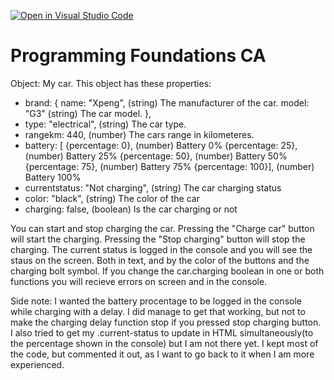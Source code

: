 [![Open in Visual Studio Code](https://classroom.github.com/assets/open-in-vscode-718a45dd9cf7e7f842a935f5ebbe5719a5e09af4491e668f4dbf3b35d5cca122.svg)](https://classroom.github.com/online_ide?assignment_repo_id=12026805&assignment_repo_type=AssignmentRepo)

# Programming Foundations CA

Object: My car.
This object has these properties:
- brand: {
name: "Xpeng", (string) The manufacturer of the car.
model: "G3" (string) The car model.
},
- type: "electrical", (string) The car type.
- rangekm: 440, (number) The cars range in kilometeres.
- battery: [
{percentage: 0}, (number) Battery 0%
{percentage: 25}, (number) Battery 25%
{percentage: 50}, (number) Battery 50%
{percentage: 75}, (number) Battery 75%
{percentage: 100}], (number) Battery 100%
- currentstatus: "Not charging", (string) The car charging status
- color: "black", (string) The color of the car
- charging: false, (boolean) Is the car charging or not

You can start and stop charging the car. Pressing the "Charge car" button will start the charging. Pressing the "Stop charging" button will stop the charging.
The current status is logged in the console and you will see the staus on the screen. Both in text, and by the color of the buttons and the charging bolt symbol.
If you change the car.charging boolean in one or both functions you will recieve errors on screen and in the console.

Side note: I wanted the battery procentage to be logged in the console while charging with a delay. I did manage to get that working, but not to make the charging delay function stop if you pressed stop charging button. I also tried to get my .current-status to update in HTML simultaneously(to the percentage shown in the console) but I am not there yet. I kept most of the code, but commented it out, as I want to go back to it when I am more experienced.
